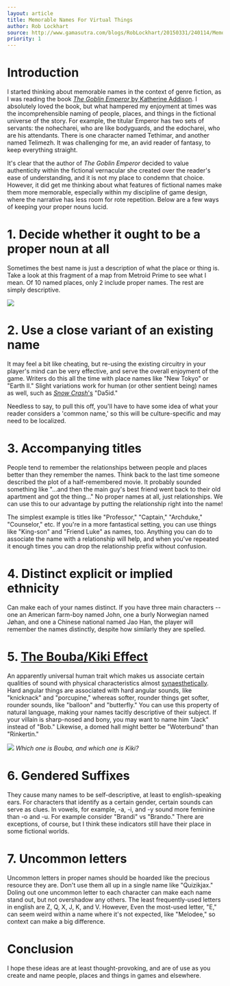 ```yaml
---
layout: article
title: Memorable Names For Virtual Things
author: Rob Lockhart
source: http://www.gamasutra.com/blogs/RobLockhart/20150331/240114/Memorable_Names_for_Virtual_Things.php
priority: 1
---
```


# Introduction
I started thinking about memorable names in the context of genre fiction, as I was reading the book [_The Goblin Emperor_ by Katherine Addison](http://www.amazon.com/The-Goblin-Emperor-Katherine-Addison/dp/076532699X).  I absolutely loved the book, but what hampered my enjoyment at times was the incomprehensible naming of people, places, and things in the fictional universe of the story.  For example, the titular Emperor has two sets of servants: the nohecharei, who are like bodyguards, and the edocharei, who are his attendants.  There is one character named Tethimar, and another named Telimezh.  It was challenging for me, an avid reader of fantasy, to keep everything straight.

It's clear that the author of _The Goblin Emperor_ decided to value authenticity within the fictional vernacular she created over the reader's ease of understanding, and it is not my place to condemn that choice.  However, it did get me thinking about what features of fictional names make them more memorable, especially within my discipline of game design, where the narrative has less room for rote repetition.  Below are a few ways of keeping your proper nouns lucid.

# 1. Decide whether it ought to be a proper noun at all
Sometimes the best name is just a description of what the place or thing is.  Take a look at this fragment of a map from Metroid Prime to see what I mean.  Of 10 named places, only 2 include proper names.  The rest are simply descriptive.

![ ][Metroid Prime]

# 2. Use a close variant of an existing name
It may feel a bit like cheating, but re-using the existing circuitry in your player's mind can be very effective, and serve the overall enjoyment of the game.  Writers do this all the time with place names like "New Tokyo" or "Earth II."  Slight variations work for human (or other sentient being) names as well, such as [_Snow Crash_'s](http://www.amazon.com/Snow-Crash-Bantam-Spectra-Book/dp/0553380958) "Da5id."

Needless to say, to pull this off, you'll have to have some idea of what your reader considers a 'common name,' so this will be culture-specific and may need to be localized.

# 3. Accompanying titles
People tend to remember the relationships between people and places better than they remember the names.  Think back to the last time someone described the plot of a half-remembered movie.  It probably sounded something like "...and then the main guy's best friend went back to their old apartment and got the thing..." No proper names at all, just relationships.  We can use this to our advantage by putting the relationship right into the name!

The simplest example is titles like "Professor," "Captain," "Archduke," "Counselor," etc.  If you're in a more fantastical setting, you can use things like "King-son" and "Friend Luke" as names, too.  Anything you can do to associate the name with a relationship will help, and when you've repeated it enough times you can drop the relationship prefix without confusion.

# 4. Distinct explicit or implied ethnicity
Can make each of your names distinct.  If you have three main characters -- one an American farm-boy named John, one a burly Norwegian named Jøhan, and one a Chinese national named Jao Han, the player will remember the names distinctly, despite how similarly they are spelled.

# 5. [The Bouba/Kiki Effect](http://en.wikipedia.org/wiki/Bouba/kiki_effect)
An apparently universal human trait which makes us associate certain qualities of sound with physical characteristics almost [synaesthetically](http://en.wikipedia.org/wiki/Synesthesia).  Hard angular things are associated with hard angular sounds, like "knicknack" and "porcupine," whereas softer, rounder things get softer, rounder sounds, like "balloon" and "butterfly."  You can use this property of natural language, making your names tacitly descriptive of their subject.  If your villain is sharp-nosed and bony, you may want to name him "Jack" instead of "Bob."  Likewise, a domed hall might better be "Woterbund" than "Rinkertin."

![ ][Bouba Kiki]
<cite>Which one is Bouba, and which one is Kiki?</cite>

# 6. Gendered Suffixes
They cause many names to be self-descriptive, at least to english-speaking ears.  For characters that identify as a certain gender, certain sounds can serve as clues.  In vowels, for example, -a, -i, and -y sound more feminine than -o and -u.  For example consider "Brandi" vs "Brando."  There are exceptions, of course, but I think these indicators still have their place in some fictional worlds.

# 7. Uncommon letters
Uncommon letters in proper names should be hoarded like the precious resource they are.  Don't use them all up in a single name like "Quizikjax."  Doling out one uncommon letter to each character can make each name stand out, but not overshadow any others.  The least frequently-used letters in english are Z, Q, X, J, K, and V.  However, Even the most-used letter, "E," can seem weird within a name where it's not expected, like "Melodee," so context can make a big difference.

# Conclusion
I hope these ideas are at least thought-provoking, and are of use as you create and name people, places and things in games and elsewhere.

[Metroid Prime]: ./metroid-prime.jpg
[Bouba Kiki]: ./bouba-kiki.jpg